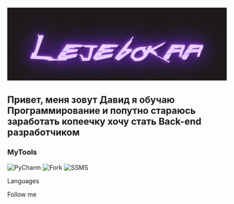 [![Header](https://github.com/Lejebokaa/Lejebokaa/blob/main/download.gif)](https://t.me/Lejebokaone)

## Привет, меня зовут Давид я обучаю Программирование и попутно стараюсь заработать копеечку хочу стать Back-end разработчиком

### MyTools
![PyCharm](https://img.shields.io/badge/-PyCharm-000000?style-for-the-badge)
![Fork](https://img.shields.io/badge/-Fork-000000?style-for-the-badge)
![SSMS](https://img.shields.io/badge/-SSMS-000000?style-for-the-badge)

Languages

Follow me